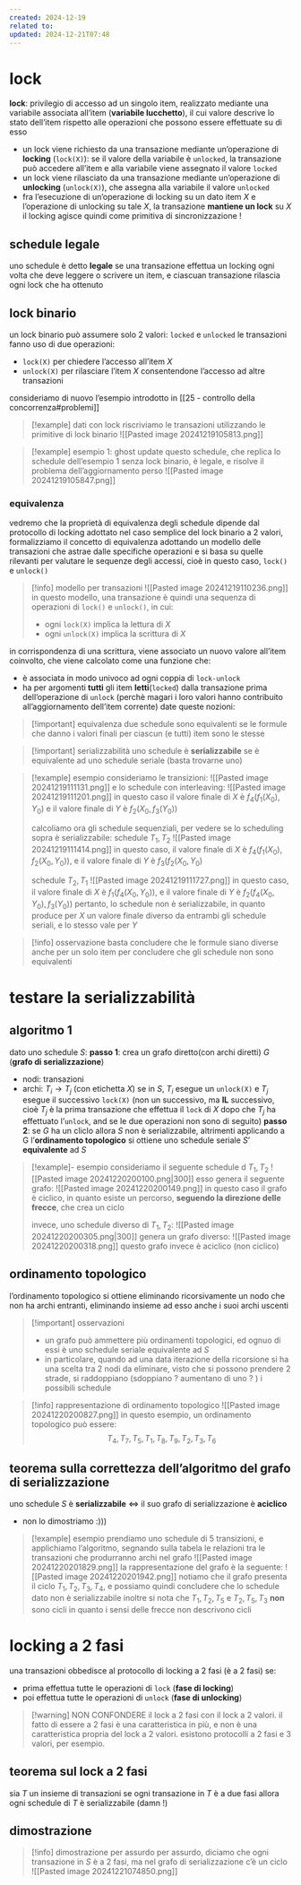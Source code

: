 ```yaml
---
created: 2024-12-19
related to: 
updated: 2024-12-21T07:48
---
```

# lock
**lock**: privilegio di accesso ad un singolo item, realizzato mediante una variabile associata all’item (**variabile lucchetto**), il cui valore descrive lo stato dell’item rispetto alle operazioni che possono essere effettuate su di esso
- un lock viene richiesto da una transazione mediante un’operazione di **locking** (`lock(X)`): se il valore della variabile è `unlocked`, la transazione può accedere all’item e alla variabile viene assegnato il valore `locked`
- un lock viene rilasciato da una transazione mediante un’operazione di **unlocking** (`unlock(X)`), che assegna alla variabile il valore `unlocked`
- fra l’esecuzione di un’operazione di locking su un dato item $X$ e l’operazione di unlocking su tale $X$, la transazione **mantiene un lock** su $X$
il locking agisce quindi come primitiva di sincronizzazione !
## schedule legale
uno schedule è detto **legale** se una transazione effettua un locking ogni volta che deve leggere o scrivere un item, e ciascuan transazione rilascia ogni lock che ha ottenuto
## lock binario
un lock binario può assumere solo 2 valori: `locked` e `unlocked`
le transazioni fanno uso di due operazioni: 
- `lock(X)` per chiedere l’accesso all’item $X$
- `unlock(X)` per rilasciare l’item $X$ consentendone l’accesso ad altre transazioni

consideriamo di nuovo l’esempio introdotto in [[25 - controllo della concorrenza#problemi]]
>[!example] dati con lock
riscriviamo le transazioni utilizzando le primitive di lock binario
![[Pasted image 20241219105813.png]]

>[!example] esempio 1: ghost update
>questo schedule, che replica lo schedule dell’esempio 1 senza lock binario, è legale, e risolve il problema dell’aggiornamento perso
![[Pasted image 20241219105847.png]]

### equivalenza
vedremo che la proprietà di equivalenza degli schedule dipende dal protocollo di locking adottato
nel caso semplice del lock binario a 2 valori, formalizziamo il concetto di equivalenza adottando un modello delle transazioni che astrae dalle specifiche operazioni e si basa su quelle rilevanti per valutare le sequenze degli accessi, cioè in questo caso, `lock()` e `unlock()`
>[!info] modello per transazioni
>![[Pasted image 20241219110236.png]]
>in questo modello, una transazione è quindi una sequenza di operazioni di `lock()` e `unlock()`, in cui:
>- ogni `lock(X)` implica la lettura di $X$
>- ogni `unlock(X)` implica la scrittura di $X$

in corrispondenza di una scrittura, viene associato un nuovo valore all’item coinvolto, che viene calcolato come una funzione che:
- è associata in modo univoco ad ogni coppia di `lock-unlock`
- ha per argomenti **tutti** gli item **letti**(`locked`) dalla transazione prima dell’operazione di `unlock` (perchè magari i loro valori hanno contribuito all’aggiornamento dell’item corrente)
date queste nozioni:
>[!important] equivalenza
due schedule sono equivalenti se le formule che danno i valori finali per ciascun (e tutti) item sono le stesse 

>[!important] serializzabilità
uno schedule è **serializzabile** se è equivalente ad uno schedule seriale (basta trovarne uno)

>[!example] esempio 
consideriamo le transizioni:
![[Pasted image 20241219111131.png]]
e lo schedule con interleaving:
![[Pasted image 20241219111201.png]]
in questo caso il valore finale di $X$ è $f_{4}(f_{1}(X_{0}), Y_{0})$ e il valore finale di $Y$ è $f_{2}(X_{0}, f_{3}(Y_{0}))$
>
>calcoliamo ora gli schedule sequenziali, per vedere se lo scheduling sopra è serializzabile:
>schedule $T_{1},T_{2}$
![[Pasted image 20241219111414.png]]
>in questo caso, il valore finale di $X$ è $f_{4}(f_{1}(X_{0}),f_{2}(X_{0},Y_{0}))$, e il valore finale di $Y$ è $f_{3}(f_{2}(X_{0},Y_{0})$
>
>schedule $T_{2},T_{1}$
>![[Pasted image 20241219111727.png]]
>in questo caso, il valore finale di $X$ è $f_{1}(f_{4}(X_{0},Y_{0}))$, e il valore finale di $Y$ è $f_{2}(f_{4}(X_{0},Y_{0}),f_{3}(Y_{0}))$
pertanto, lo schedule non è serializzabile, in quanto produce per $X$ un valore finale diverso da entrambi gli schedule seriali, e lo stesso vale per $Y$

>[!info] osservazione
>basta concludere che le formule siano diverse anche per un solo item per concludere che gli schedule non sono equivalenti

# testare la serializzabilità
## algoritmo 1
dato uno schedule $S$:
**passo 1**: crea un grafo diretto(con archi diretti) $G$ (**grafo di serializzazione**)
- nodi: transazioni
- archi: $T_{i} \to T_{j}$ (con etichetta $X$) se in $S$, $T_i$ esegue un `unlock(X)` e $T_j$ esegue il successivo `lock(X)` (non un successivo, ma **IL** successivo, cioè $T_j$ è la prima transazione che effettua il `lock` di $X$ dopo che $T_j$ ha effettuato l’`unlock`, and se le due operazioni non sono di seguito)
**passo 2**: se $G$ ha un cliclo allora $S$ non è serializzabile, altrimenti applicando a G l’**ordinamento topologico** si ottiene uno schedule seriale $S’$ **equivalente** ad $S$

>[!example]- esempio 
consideriamo il seguente schedule d $T_1,T_2$
![[Pasted image 20241220200100.png|300]]
esso genera il seguente grafo:
![[Pasted image 20241220200149.png]]
in questo caso il grafo è ciclico, in quanto esiste un percorso, **seguendo la direzione delle frecce**, che crea un ciclo
>
>invece, uno schedule diverso di $T_1,T_2$:
![[Pasted image 20241220200305.png|300]]
genera un grafo diverso:
![[Pasted image 20241220200318.png]]
questo grafo invece è aciclico (non ciclico)
## ordinamento topologico
l’ordinamento topologico si ottiene eliminando ricorsivamente un nodo che non ha archi entranti, eliminando insieme ad esso anche i suoi archi uscenti
>[!important] osservazioni
>- un grafo può ammettere più ordinamenti topologici, ed ognuo di essi è uno schedule seriale equivalente ad $S$
>- in particolare, quando ad una data iterazione della ricorsione si ha una scelta tra 2 nodi da eliminare, visto che si possono prendere 2 strade, si raddoppiano (sdoppiano ? aumentano di uno ? ) i possibili schedule

>[!info] rappresentazione di ordinamento topologico
![[Pasted image 20241220200827.png]]
in questo esempio, un ordinamento topologico può essere:
$$T_{4},T_{7},T_{5},T_{1},T_{8},T_{9},T_{2},T_{3},T_{6}$$
## teorema sulla correttezza dell’algoritmo del grafo di serializzazione
uno schedule $S$ è **serializzabile** $\iff$ il suo grafo di serializzazione è **aciclico**
- non lo dimostriamo :)))
>[!example] esempio
prendiamo uno schedule di 5 transizioni, e applichiamo l’algoritmo, segnando sulla tabela le relazioni tra le transazioni che produrranno archi nel grafo
![[Pasted image 20241220201829.png]]
la rappresentazione del grafo è la seguente:
![[Pasted image 20241220201942.png]]
notiamo che il grafo presenta il ciclo $T_{1},T_{2},T_{3},T_{4}$, e possiamo quindi concludere che lo schedule dato non è serializzabile
inoltre si nota che $T_{1},T_{2},T_{5}$ e $T_{2},T_{5},T_{3}$ **non** sono cicli in quanto i sensi delle frecce non descrivono cicli

# locking a 2 fasi
una transazioni obbedisce al protocollo di locking a 2 fasi (è a 2 fasi) se:
- prima effettua tutte le operazioni di `lock` (**fase di locking**)
- poi effettua tutte le operazioni di `unlock` (**fase di unlocking**)
>[!warning] NON CONFONDERE il lock a 2 fasi con il lock a 2 valori. 
>il fatto di essere a 2 fasi è una caratteristica in più, e non è una caratteristica propria del lock a 2 valori. esistono protocolli a 2 fasi e 3 valori, per esempio.
## teorema sul lock a 2 fasi
sia $T$ un insieme di transazioni
se ogni transazione in $T$ è a due fasi allora ogni schedule di $T$ è serializzabile (damn !)
## dimostrazione
>[!info] dimostrazione per assurdo
per assurdo, diciamo che ogni transazione in $S$ è a 2 fasi, ma nel grafo di serializzazione c’è un ciclo
![[Pasted image 20241221074850.png]]

